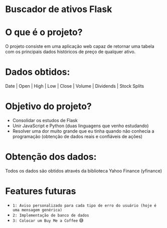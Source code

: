 <h1>Buscador de ativos Flask</h1>

# O que é o projeto?

O projeto consiste em uma aplicação web capaz de retornar uma tabela com os principais dados históricos de preço de qualquer ativo.

# Dados obtidos:

Date | Open | High | Low | Close | Volume | Dividends | Stock Splits    

# Objetivo do projeto?

- Consolidar os estudos de Flask
- Unir JavaScript e Python (duas linguagens que venho estudando)
- Resolver uma dor muito grande que eu tinha quando não conhecia a programação (obtenção de dados reais e confiáveis de ações)

# Obtenção dos dados:

Todos os dados são obtidos através da biblioteca Yahoo Finance (yfinance)

# Features futuras

- `1: Aviso personalizado para cada tipo de erro do usuário (hoje é uma mensagem genérica)`
- `2: Implementação de banco de dados`
- `3: Colocar um Buy Me a Coffee` :sweat_smile:
